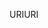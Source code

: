 <span data-ttu-id="62805-101">URI</span><span class="sxs-lookup"><span data-stu-id="62805-101">URI</span></span>
